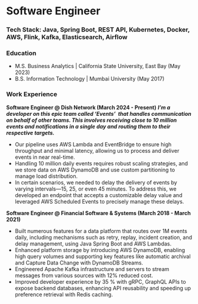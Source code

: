 # Software Engineer

### Tech Stack: Java, Spring Boot, REST API, Kubernetes, Docker, AWS, Flink, Kafka, Elasticsearch, Airflow

### Education
- M.S. Business Analytics | California State University, East Bay (May 2023)
- B.S. Information Technology | Mumbai University (May 2017)

### Work Experience
**Software Engineer @ Dish Network (March 2024 - Present)**
***I’m a developer on this epic team called ‘Events’  that handles communication on behalf of other teams. This involves receiving close to 10 million events and notifications in a single day and routing them to their respective targets.***
  
- Our pipeline uses AWS Lambda and EventBridge to ensure high throughput and minimal latency, allowing us to process and deliver events in near real-time.
- Handling 10 million daily events requires robust scaling strategies, and we store data on AWS DynamoDB and use custom partitioning to manage load distribution.
- In certain scenarios, we needed to delay the delivery of events by varying intervals—15, 25, or even 45 minutes. To address this, we developed an endpoint that accepts a customizable delay value and leveraged AWS Scheduled Events to precisely manage these delays.


**Software Engineer @ Financial Software & Systems (March 2018 - March 2021)**
- Built numerous features for a data platform that routes over 1M events daily, including mechanisms such as retry, replay, incident creation, and delay management, using Java Spring Boot and AWS Lambdas.
- Enhanced platform storage by introducing AWS DynamoDB, enabling high query volumes and supporting key features like automatic archival and Capture Data Change with DynamoDB Streams.
- Engineered Apache Kafka infrastructure and servers to stream messages from various sources with 12% reduced cost.
- Improved developer experience by 35 % with gRPC, GraphQL APIs to expose backend databases, enhancing API reusability and speeding up preference retrieval with Redis caching.
